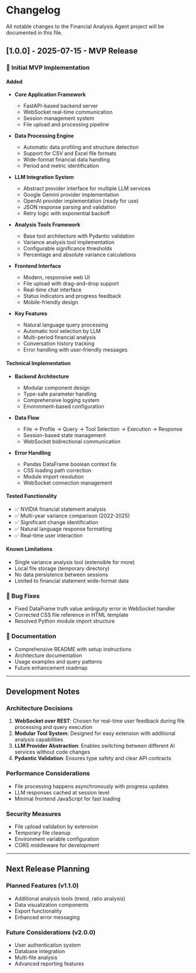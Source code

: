 # Changelog

All notable changes to the Financial Analysis Agent project will be documented in this file.

## [1.0.0] - 2025-07-15 - MVP Release

### 🎉 Initial MVP Implementation

#### Added
- **Core Application Framework**
  - FastAPI-based backend server
  - WebSocket real-time communication
  - Session management system
  - File upload and processing pipeline

- **Data Processing Engine**
  - Automatic data profiling and structure detection
  - Support for CSV and Excel file formats
  - Wide-format financial data handling
  - Period and metric identification

- **LLM Integration System**
  - Abstract provider interface for multiple LLM services
  - Google Gemini provider implementation
  - OpenAI provider implementation (ready for use)
  - JSON response parsing and validation
  - Retry logic with exponential backoff

- **Analysis Tools Framework**
  - Base tool architecture with Pydantic validation
  - Variance analysis tool implementation
  - Configurable significance thresholds
  - Percentage and absolute variance calculations

- **Frontend Interface**
  - Modern, responsive web UI
  - File upload with drag-and-drop support
  - Real-time chat interface
  - Status indicators and progress feedback
  - Mobile-friendly design

- **Key Features**
  - Natural language query processing
  - Automatic tool selection by LLM
  - Multi-period financial analysis
  - Conversation history tracking
  - Error handling with user-friendly messages

#### Technical Implementation
- **Backend Architecture**
  - Modular component design
  - Type-safe parameter handling
  - Comprehensive logging system
  - Environment-based configuration

- **Data Flow**
  - File → Profile → Query → Tool Selection → Execution → Response
  - Session-based state management
  - WebSocket bidirectional communication

- **Error Handling**
  - Pandas DataFrame boolean context fix
  - CSS loading path correction
  - Module import resolution
  - WebSocket connection management

#### Tested Functionality
- ✅ NVIDIA financial statement analysis
- ✅ Multi-year variance comparison (2022-2025)
- ✅ Significant change identification
- ✅ Natural language response formatting
- ✅ Real-time user interaction

#### Known Limitations
- Single variance analysis tool (extensible for more)
- Local file storage (temporary directory)
- No data persistence between sessions
- Limited to financial statement wide-format data

### 🐛 Bug Fixes
- Fixed DataFrame truth value ambiguity error in WebSocket handler
- Corrected CSS file reference in HTML template
- Resolved Python module import structure

### 📝 Documentation
- Comprehensive README with setup instructions
- Architecture documentation
- Usage examples and query patterns
- Future enhancement roadmap

---

## Development Notes

### Architecture Decisions
1. **WebSocket over REST**: Chosen for real-time user feedback during file processing and query execution
2. **Modular Tool System**: Designed for easy extension with additional analysis capabilities
3. **LLM Provider Abstraction**: Enables switching between different AI services without code changes
4. **Pydantic Validation**: Ensures type safety and clear API contracts

### Performance Considerations
- File processing happens asynchronously with progress updates
- LLM responses cached at session level
- Minimal frontend JavaScript for fast loading

### Security Measures
- File upload validation by extension
- Temporary file cleanup
- Environment variable configuration
- CORS middleware for development

---

## Next Release Planning

### Planned Features (v1.1.0)
- Additional analysis tools (trend, ratio analysis)
- Data visualization components
- Export functionality
- Enhanced error messaging

### Future Considerations (v2.0.0)
- User authentication system
- Database integration
- Multi-file analysis
- Advanced reporting features
